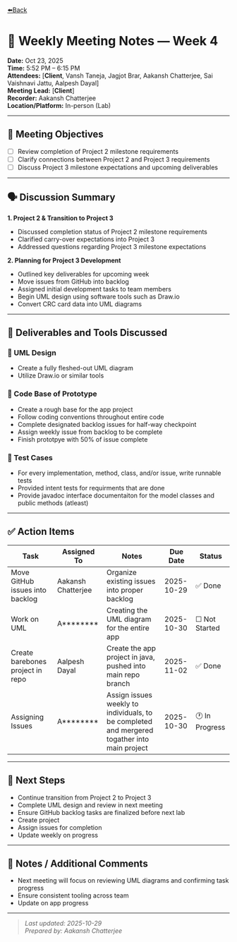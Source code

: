 [⬅️Back](../meetings.md)
# 📝 Weekly Meeting Notes — Week 4

**Date:** Oct 23, 2025  
**Time:** 5:52 PM – 6:15 PM  
**Attendees:** [**Client**, Vansh Taneja, Jagjot Brar, Aakansh Chatterjee, Sai Vaishnavi Jattu, Aalpesh Dayal]  
**Meeting Lead:** [**Client**]  
**Recorder:** Aakansh Chatterjee  
**Location/Platform:** In-person (Lab)  

---

## 🎯 Meeting Objectives
- [ ] Review completion of Project 2 milestone requirements  
- [ ] Clarify connections between Project 2 and Project 3 requirements  
- [ ] Discuss Project 3 milestone expectations and upcoming deliverables  

---

## 🗣️ Discussion Summary

**1. Project 2 & Transition to Project 3**
- Discussed completion status of Project 2 milestone requirements  
- Clarified carry-over expectations into Project 3  
- Addressed questions regarding Project 3 milestone expectations  

**2. Planning for Project 3 Development**
- Outlined key deliverables for upcoming week  
- Move issues from GitHub into backlog  
- Assigned initial development tasks to team members  
- Begin UML design using software tools such as Draw.io  
- Convert CRC card data into UML diagrams  

---

## 🧩 Deliverables and Tools Discussed

### 📘 UML Design
- Create a fully fleshed-out UML diagram  
- Utilize Draw.io or similar tools  

### 🦴 Code Base of Prototype
- Create a rough base for the app project 
- Follow coding conventions throughout entire code
- Complete designated backlog issues for half-way checkpoint  
- Assign weekly issue from backlog to be complete 
- Finish prototpye with 50% of issue complete

### 📝 Test Cases
- For every implementation, method, class, and/or issue, write runnable tests
- Provided intent tests for requirments that are done
- Provide javadoc interface documentaiton for the model classes and public methods (atleast)
---

## ✅ Action Items

| Task | Assigned To | Notes | Due Date | Status |
|------|--------------|-------|----------|--------|
| Move GitHub issues into backlog | Aakansh Chatterjee | Organize existing issues into proper backlog | 2025-10-29 | ✅ Done |
| Work on UML | A******** | Creating the UML diagram for the entire app | 2025-10-30 | ☐ Not Started |
| Create barebones project in repo | Aalpesh Dayal | Create the app project in java, pushed into main repo branch | 2025-11-02 | ✅ Done |
| Assigning Issues | A******** | Assign issues weekly to individuals, to be completed and mergered togather into main project | 2025-10-30 | 🕐 In Progress |

---

## 📅 Next Steps
- Continue transition from Project 2 to Project 3  
- Complete UML design and review in next meeting  
- Ensure GitHub backlog tasks are finalized before next lab  
- Create project
- Assign issues for completion
- Update weekly on progress

---

## 💬 Notes / Additional Comments
- Next meeting will focus on reviewing UML diagrams and confirming task progress  
- Ensure consistent tooling across team
- Update on app progress

---

> _Last updated: 2025-10-29_  
> _Prepared by: Aakansh Chatterjee_
